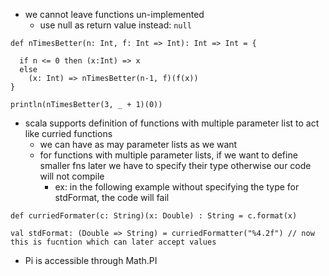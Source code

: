 - we cannot leave functions un-implemented
	- use null as return value instead: `null`

```
def nTimesBetter(n: Int, f: Int => Int): Int => Int = {  
  
  if n <= 0 then (x:Int) => x  
  else  
    (x: Int) => nTimesBetter(n-1, f)(f(x))  
}  
  
println(nTimesBetter(3, _ + 1)(0))
```
- scala supports definition of functions with multiple parameter list to act like curried functions
	- we can have as may parameter lists as we want
	- for functions with multiple parameter lists, if we want to define smaller fns later we have to specify their type otherwise our code will not compile
		- ex: in the following example without specifying the type for stdFormat, the code will fail
```
def curriedFormater(c: String)(x: Double) : String = c.format(x)

val stdFormat: (Double => String) = curriedFormatter("%4.2f") // now this is fucntion which can later accept values
```
- Pi is accessible through Math.PI